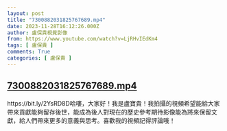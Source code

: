 ```yaml
---
layout: post
title: "7300882031825767689.mp4"
date: 2023-11-28T16:12:26.000Z
author: 盧保貴視覺影像
from: https://www.youtube.com/watch?v=LjRHvIEdKm4
tags: [ 盧保貴 ]
comments: True
categories: [ 盧保貴 ]
---
```

<!--1701187946000-->
[7300882031825767689.mp4](https://www.youtube.com/watch?v=LjRHvIEdKm4)
------

<div>
https://bit.ly/2YsRD8D哈嘍，大家好！我是盧寶貴！我拍攝的視頻希望能給大家帶來貢獻能夠留存後世，能成為後人對現在的歷史參考期待影像能為將來保留文獻，給人們帶來更多的意義與思考。喜歡我的視頻記得評論哦！
</div>
